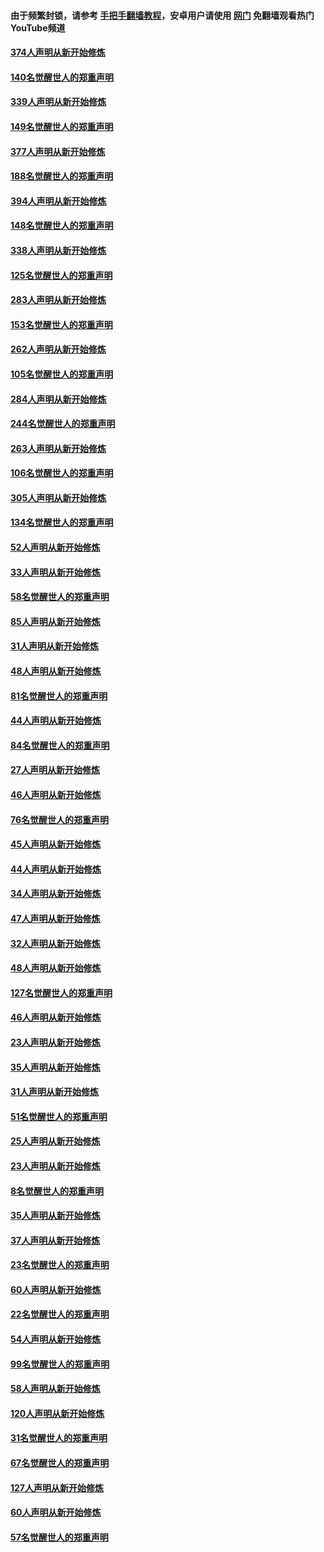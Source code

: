 #### 由于频繁封锁，请参考 [手把手翻墙教程](https://github.com/gfw-breaker/guides/wiki/)，安卓用户请使用 [网门](https://github.com/gfw-breaker/nogfw/blob/master/dl.md?t=05212301) 免翻墙观看热门YouTube频道 

#### [374人声明从新开始修炼](../pages/91/425811.md?t=05212301) 

#### [140名觉醒世人的郑重声明](../pages/91/425810.md?t=05212301) 

#### [339人声明从新开始修炼](../pages/91/425690.md?t=05212301) 

#### [149名觉醒世人的郑重声明](../pages/91/425689.md?t=05212301) 

#### [377人声明从新开始修炼](../pages/91/424867.md?t=05212301) 

#### [188名觉醒世人的郑重声明](../pages/91/424866.md?t=05212301) 

#### [394人声明从新开始修炼](../pages/91/423914.md?t=05212301) 

#### [148名觉醒世人的郑重声明](../pages/91/423913.md?t=05212301) 

#### [338人声明从新开始修炼](../pages/91/423540.md?t=05212301) 

#### [125名觉醒世人的郑重声明](../pages/91/423539.md?t=05212301) 

#### [283人声明从新开始修炼](../pages/91/423296.md?t=05212301) 

#### [153名觉醒世人的郑重声明](../pages/91/423295.md?t=05212301) 

#### [262人声明从新开始修炼](../pages/91/423004.md?t=05212301) 

#### [105名觉醒世人的郑重声明](../pages/91/423003.md?t=05212301) 

#### [284人声明从新开始修炼](../pages/91/422707.md?t=05212301) 

#### [244名觉醒世人的郑重声明](../pages/91/422706.md?t=05212301) 

#### [263人声明从新开始修炼](../pages/91/422553.md?t=05212301) 

#### [106名觉醒世人的郑重声明](../pages/91/422552.md?t=05212301) 

#### [305人声明从新开始修炼](../pages/91/422153.md?t=05212301) 

#### [134名觉醒世人的郑重声明](../pages/91/422152.md?t=05212301) 

#### [52人声明从新开始修炼](../pages/91/421846.md?t=05212301) 

#### [33人声明从新开始修炼](../pages/91/421804.md?t=05212301) 

#### [58名觉醒世人的郑重声明](../pages/91/421845.md?t=05212301) 

#### [85人声明从新开始修炼](../pages/91/421769.md?t=05212301) 

#### [31人声明从新开始修炼](../pages/91/421763.md?t=05212301) 

#### [48人声明从新开始修炼](../pages/91/421605.md?t=05212301) 

#### [81名觉醒世人的郑重声明](../pages/91/421656.md?t=05212301) 

#### [44人声明从新开始修炼](../pages/91/421544.md?t=05212301) 

#### [84名觉醒世人的郑重声明](../pages/91/421543.md?t=05212301) 

#### [27人声明从新开始修炼](../pages/91/421465.md?t=05212301) 

#### [46人声明从新开始修炼](../pages/91/421454.md?t=05212301) 

#### [76名觉醒世人的郑重声明](../pages/91/421453.md?t=05212301) 

#### [45人声明从新开始修炼](../pages/91/421452.md?t=05212301) 

#### [44人声明从新开始修炼](../pages/91/421422.md?t=05212301) 

#### [34人声明从新开始修炼](../pages/91/421322.md?t=05212301) 

#### [47人声明从新开始修炼](../pages/91/421264.md?t=05212301) 

#### [32人声明从新开始修炼](../pages/91/421225.md?t=05212301) 

#### [48人声明从新开始修炼](../pages/91/421202.md?t=05212301) 

#### [127名觉醒世人的郑重声明](../pages/91/421224.md?t=05212301) 

#### [46人声明从新开始修炼](../pages/91/421203.md?t=05212301) 

#### [23人声明从新开始修炼](../pages/91/421138.md?t=05212301) 

#### [35人声明从新开始修炼](../pages/91/421122.md?t=05212301) 

#### [31人声明从新开始修炼](../pages/91/421081.md?t=05212301) 

#### [51名觉醒世人的郑重声明](../pages/91/421080.md?t=05212301) 

#### [25人声明从新开始修炼](../pages/91/421020.md?t=05212301) 

#### [23人声明从新开始修炼](../pages/91/420884.md?t=05212301) 

#### [8名觉醒世人的郑重声明](../pages/91/420883.md?t=05212301) 

#### [35人声明从新开始修炼](../pages/91/420809.md?t=05212301) 

#### [37人声明从新开始修炼](../pages/91/420766.md?t=05212301) 

#### [23名觉醒世人的郑重声明](../pages/91/420765.md?t=05212301) 

#### [60人声明从新开始修炼](../pages/91/420727.md?t=05212301) 

#### [22名觉醒世人的郑重声明](../pages/91/420726.md?t=05212301) 

#### [54人声明从新开始修炼](../pages/91/420529.md?t=05212301) 

#### [99名觉醒世人的郑重声明](../pages/91/420528.md?t=05212301) 

#### [58人声明从新开始修炼](../pages/91/420198.md?t=05212301) 

#### [120人声明从新开始修炼](../pages/91/420141.md?t=05212301) 

#### [31名觉醒世人的郑重声明](../pages/91/420197.md?t=05212301) 

#### [67名觉醒世人的郑重声明](../pages/91/420140.md?t=05212301) 

#### [127人声明从新开始修炼](../pages/91/420082.md?t=05212301) 

#### [60人声明从新开始修炼](../pages/91/420081.md?t=05212301) 

#### [57名觉醒世人的郑重声明](../pages/91/420080.md?t=05212301) 


